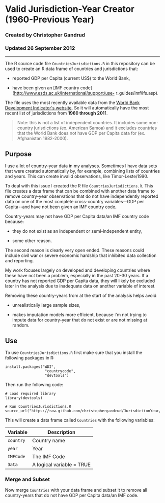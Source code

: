 # Valid Jurisdiction-Year Creator (1960-Previous Year)
### Created by Christopher Gandrud
### Updated 26 September 2012

---

The R source code file `CountriesJurisdictions.R` in this repository can be used to create an R data frame of countries and jurisdictions that:

- reported GDP per Capita (current US$) to the World Bank, 

- have been given an [IMF country code](http://www.esds.ac.uk/international/support/use- r_guides/imf/ifs.asp).

The file uses the most recently available data from the [World Bank Development Indicator's website](http://data.worldbank.org/indicator/NY.GDP.PCAP.KN). So it will automatically have the most recent list of jurisdictions from **1960 through 2011**.

> Note: this is not a list of independent countries. It includes some non-country jurisdictions (ex. American Samoa) and it excludes countries that the World Bank does not have GDP per Capita data for (ex. Afghanistan 1982-2000). 

## Purpose

I use a lot of country-year data in my analyses. Sometimes I have data sets that were created automatically by, for example, combining lists of countries and years. This can create invalid observations, like Timor-Leste/1990.

To deal with this issue I created the R file `CountriesJurisdictions.R`. This file creates a data frame that can be combined with another data frame to remove country-year observations that do not have independently reported data on one of the most complete cross-country variables--GDP per Capita--and have not been given an IMF country code.

Country-years may not have GDP per Capita data/an IMF country code because:

- they do not exist as an independent or semi-independent entity,

- some other reason.

The second reason is clearly very open ended. These reasons could include civil war or severe economic hardship that inhibited data collection and reporting.

My work focuses largely on developed and developing countries where these have not been a problem, especially in the past 20-30 years. If a country has not reported GDP per Capita data, they will likely be excluded later in the analysis due to inadequate data on another variable of interest.

Removing these country-years from at the start of the analysis helps avoid:

- unrealistically large sample sizes,

- makes imputation models more efficient, because I'm not trying to impute data for country-year that do not exist or are not missing at random. 

## Use

To use `CountriesJurisdictions.R` first make sure that you install the following packages in R:

```
install.packages("WDI",
				  "countrycode",
				  "devtools")
```

Then run the following code:

```
# Load required library
library(devtools)

# Run CountriesJurisdictions.R
source_url("https://raw.github.com/christophergandrud/JurisdictionYear/master/CountriesJurisdictions.R")
```

This will create a data frame called `Countries` with the following variables:

| Variable   | Description  |
| ---------- | ------------ |
| `country`  | Country name |
| `year`     | Year         |
| `IMFCode`  | The IMF Code |
| `Data`     | A logical variable = TRUE |

### Merge and Subset

Now merge `Countries` with your data frame and subset it to remove all country-years that do not have GDP per Capita data/an IMF code.


